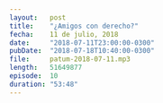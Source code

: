 ```yaml
---
layout:   post
title:    "¿Amigos con derecho?"
fecha:    11 de julio, 2018
date:     "2018-07-11T23:00:00-0300"
pubDate:  "2018-07-18T10:40:00-0300"
file:     patum-2018-07-11.mp3
length:   51649877
episode:  10
duration: "53:48"
---
```

